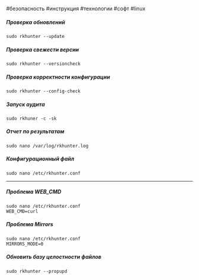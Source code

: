 #безопасность #инструкция #технологии #софт #linux 
##### Проверка обновлений
```
sudo rkhunter --update
```
##### Проверка свежести версии
```
sudo rkhunter --versioncheck
```
##### Проверка корректности конфигурации
```
sudo rkhunter --config-check
```
##### Запуск аудита
```
sudo rkhuner -c -sk
```
##### Отчет по результатам
```
sudo nano /var/log/rkhunter.log
```
##### Конфигурационный файл
```
sudo nano /etc/rkhunter.conf
```
---
##### Проблема WEB_CMD
```
sudo nano /etc/rkhunter.conf
WEB_CMD=curl
```
##### Проблема Mirrors
```
sudo nano /etc/rkhunter.conf
MIRRORS_MODE=0
```
##### Обновить базу целостности файлов
```
sudo rkhunter --propupd
```